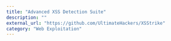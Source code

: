 ```yaml
---
title: "Advanced XSS Detection Suite"
description: ""
external_url: "https://github.com/UltimateHackers/XSStrike"
category: "Web Exploitation"
---
```

